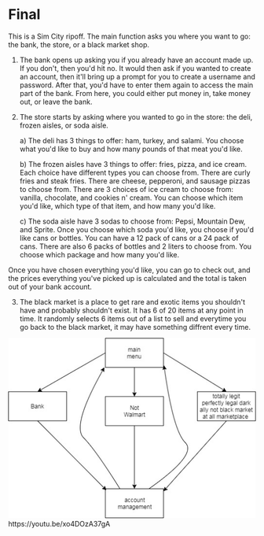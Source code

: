 # Final

This is a Sim City ripoff. The main function asks you where you want to go: the bank, the store, or a black market shop.

1) The bank opens up asking you if you already have an account made up. If you don't, then you'd hit no. It would then ask if you wanted to create an account, then it'll bring up a prompt for you to create a username and password. After that, you'd have to enter them again to access the main part of the bank. From here, you could either put money in, take money out, or leave the bank.

2) The store starts by asking where you wanted to go in the store: the deli, frozen aisles, or soda aisle.

	a) The deli has 3 things to offer: ham, turkey, and salami. You choose what you'd like to buy 	and how many pounds of that meat you'd like.

	b) The frozen aisles have 3 things to offer: fries, pizza, and ice cream. Each choice have 	different types you can choose from. There are curly fries and steak fries. There are cheese, 	pepperoni, and sausage pizzas to choose from. There are 3 choices of ice cream to choose from: 	vanilla, chocolate, and cookies n' cream. You can choose which item you'd like, which type of 	that item, and how many you'd like.

	c) The soda aisle have 3 sodas to choose from: Pepsi, Mountain Dew, and Sprite. Once you 	choose which soda you'd like, you choose if you'd like cans or bottles. You can have a 12 pack 	of cans or a 24 pack of cans. There are also 6 packs of bottles and 2 liters to choose from. 	You choose which package and how many you'd like.

Once you have chosen everything you'd like, you can go to check out, and the prices everything you've picked up is calculated and the total is taken out of your bank account.

3) The black market is a place to get rare and exotic items you shouldn't have and probably shouldn't exist.
It has 6 of 20 items at any point in time. It randomly selects 6 items out of a list to sell and everytime you go back to 
the black market, it may have something diffrent every time.
<img src = "C++Final.jpg">
https://youtu.be/xo4DOzA37gA
